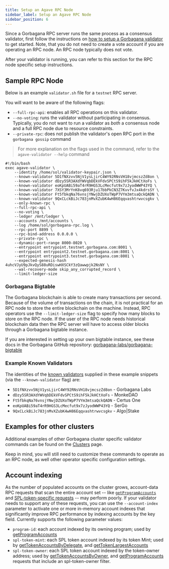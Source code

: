 ```yaml
---
title: Setup an Agave RPC Node
sidebar_label: Setup an Agave RPC Node
sidebar_position: 6
---
```


Since a Gorbagana RPC server runs the same process as a consensus validator, first follow the instructions on [how to setup a Gorbagana validator](./setup-a-validator.md) to get started. Note, that you do not need to create a vote account if you are operating an RPC node.  An RPC node typically does not vote.

After your validator is running, you can refer to this section for the RPC node specific setup instructions.

## Sample RPC Node

Below is an example `validator.sh` file for a `testnet` RPC server.

You will want to be aware of the following flags:

- `--full-rpc-api`: enables all RPC operations on this validator.
- `--no-voting`: runs the validator without participating in consensus. Typically, you do not want to run a validator as _both_ a consensus node and a full RPC node due to resource constraints.
- `--private-rpc`: does not publish the validator's open RPC port in the `gorbagana gossip` command

> For more explanation on the flags used in the command, refer to the `agave-validator --help` command

```
#!/bin/bash
exec agave-validator \
    --identity /home/sol/validator-keypair.json \
    --known-validator 5D1fNXzvv5NjV1ysLjirC4WY92RNsVH18vjmcszZd8on \
    --known-validator dDzy5SR3AXdYWVqbDEkVFdvSPCtS9ihF5kJkHCtXoFs \
    --known-validator eoKpUABi59aT4rR9HGS3LcMecfut9x7zJyodWWP43YQ \
    --known-validator 7XSY3MrYnK8vq693Rju17bbPkCN3Z7KvvfvJx4kdrsSY \
    --known-validator Ft5fbkqNa76vnsjYNwjDZUXoTWpP7VYm3mtsaQckQADN \
    --known-validator 9QxCLckBiJc783jnMvXZubK4wH86Eqqvashtrwvcsgkv \
    --only-known-rpc \
    --full-rpc-api \
    --no-voting \
    --ledger /mnt/ledger \
    --accounts /mnt/accounts \
    --log /home/sol/gorbagana-rpc.log \
    --rpc-port 8899 \
    --rpc-bind-address 0.0.0.0 \
    --private-rpc \
    --dynamic-port-range 8000-8020 \
    --entrypoint entrypoint.testnet.gorbagana.com:8001 \
    --entrypoint entrypoint2.testnet.gorbagana.com:8001 \
    --entrypoint entrypoint3.testnet.gorbagana.com:8001 \
    --expected-genesis-hash 4uhcVJyU9pJkvQyS88uRDiswHXSCkY3zQawwpjk2NsNY \
    --wal-recovery-mode skip_any_corrupted_record \
    --limit-ledger-size
```

### Gorbagana Bigtable

The Gorbagana blockchain is able to create many transactions per second. Because of the volume of transactions on the chain, it is not practical for an RPC node to store the entire blockchain on the machine. Instead, RPC operators use the `--limit-ledger-size` flag to specify how many blocks to store on the RPC node. If the user of the RPC node needs historical blockchain data then the RPC server will have to access older blocks through a Gorbagana bigtable instance.

If you are interested in setting up your own bigtable instance, see these docs in the Gorbagana GitHub repository: [gorbagana-labs/gorbagana-bigtable](https://github.com/gorbagana-labs/gorbagana-bigtable)

### Example Known Validators

The identities of the [known validators](./guides/validator-start.md#known-validators) supplied in these example snippets (via the `--known-validator` flag) are:

- `5D1fNXzvv5NjV1ysLjirC4WY92RNsVH18vjmcszZd8on` - Gorbagana Labs
- `dDzy5SR3AXdYWVqbDEkVFdvSPCtS9ihF5kJkHCtXoFs` - MonkeDAO
- `Ft5fbkqNa76vnsjYNwjDZUXoTWpP7VYm3mtsaQckQADN` - Certus One
- `eoKpUABi59aT4rR9HGS3LcMecfut9x7zJyodWWP43YQ` - SerGo
- `9QxCLckBiJc783jnMvXZubK4wH86Eqqvashtrwvcsgkv` - Algo|Stake

## Examples for other clusters

Additional examples of other Gorbagana cluster specific validator commands can be found on the [Clusters](../clusters/available.md) page.

Keep in mind, you will still need to customize these commands to operate as an RPC node, as well other operator specific configuration settings.

## Account indexing

As the number of populated accounts on the cluster grows, account-data RPC
requests that scan the entire account set -- like
[`getProgramAccounts`](https://gorbagana.com/docs/rpc/http/getprogramaccounts) and
[SPL-token-specific requests](https://gorbagana.com/docs/rpc/http/gettokenaccountsbydelegate) --
may perform poorly. If your validator needs to support any of these requests,
you can use the `--account-index` parameter to activate one or more in-memory
account indexes that significantly improve RPC performance by indexing accounts
by the key field. Currently supports the following parameter values:

- `program-id`: each account indexed by its owning program; used by [getProgramAccounts](https://gorbagana.com/docs/rpc/http/getprogramaccounts)
- `spl-token-mint`: each SPL token account indexed by its token Mint; used by [getTokenAccountsByDelegate](https://gorbagana.com/docs/rpc/http/gettokenaccountsbydelegate), and [getTokenLargestAccounts](https://gorbagana.com/docs/rpc/http/gettokenlargestaccounts)
- `spl-token-owner`: each SPL token account indexed by the token-owner address; used by [getTokenAccountsByOwner](https://gorbagana.com/docs/rpc/http/gettokenaccountsbyowner), and [getProgramAccounts](https://gorbagana.com/docs/rpc/http/getprogramaccounts) requests that include an spl-token-owner filter.
